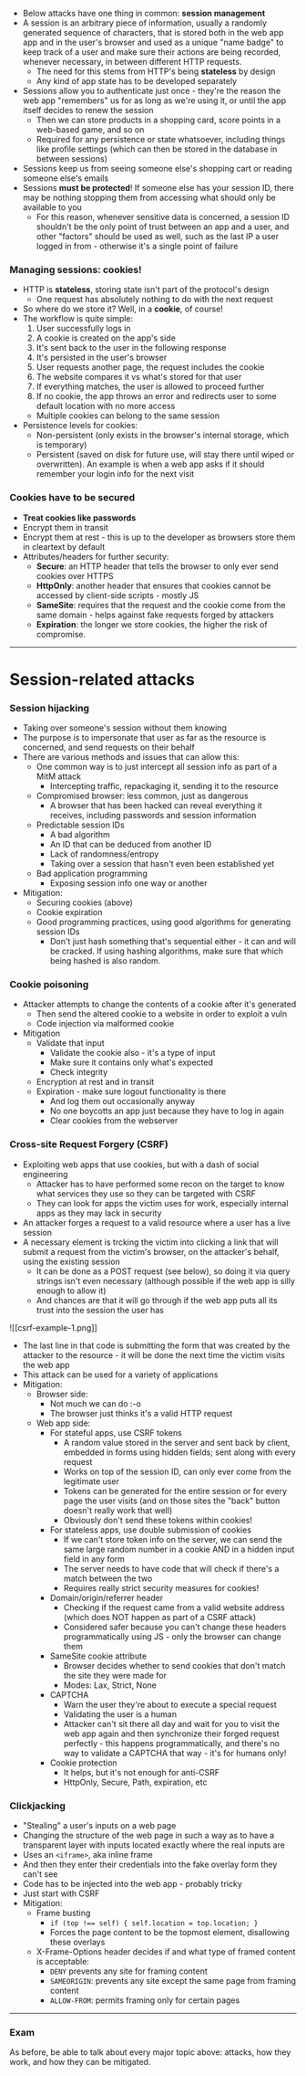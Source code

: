 - Below attacks have one thing in common: **session management**
- A session is an arbitrary piece of information, usually a randomly generated sequence of characters, that is stored both in the web app app and in the user's browser and used as a unique "name badge" to keep track of a user and make sure their actions are being recorded, whenever necessary, in between different HTTP requests.
	- The need for this stems from HTTP's being **stateless** by design
	- Any kind of app state has to be developed separately
- Sessions allow you to authenticate just once - they're the reason the web app "remembers" us for as long as we're using it, or until the app itself decides to renew the session
	- Then we can store products in a shopping card, score points in a web-based game, and so on
	- Required for any persistence or state whatsoever, including things like profile settings (which can then be stored in the database in between sessions)
- Sessions keep us from seeing someone else's shopping cart or reading someone else's emails
- Sessions **must be protected**! If someone else has your session ID, there may be nothing stopping them from accessing what should only be available to you
	- For this reason, whenever sensitive data is concerned, a session ID shouldn't be the only point of trust between an app and a user, and other "factors" should be used as well, such as the last IP a user logged in from - otherwise it's a single point of failure

### Managing sessions: cookies!

- HTTP is **stateless**, storing state isn't part of the protocol's design
	- One request has absolutely nothing to do with the next request
- So where do we store it? Well, in a **cookie**, of course!
- The workflow is quite simple:
	1. User successfully logs in
	2. A cookie is created on the app's side
	3. It's sent back to the user in the following response
	4. It's persisted in the user's browser
	5. User requests another page, the request includes the cookie
	6. The website compares it vs what's stored for that user
	7. If everything matches, the user is allowed to proceed further
	8. If no cookie, the app throws an error and redirects user to some default location with no more access
	- Multiple cookies can belong to the same session
- Persistence levels for cookies:
	- Non-persistent (only exists in the browser's internal storage, which is temporary)
	- Persistent (saved on disk for future use, will stay there until wiped or overwritten). An example is when a web app asks if it should remember your login info for the next visit

### Cookies have to be secured

- **Treat cookies like passwords**
- Encrypt them in transit
- Encrypt them at rest - this is up to the developer as browsers store them in cleartext by default
- Attributes/headers for further security:
	- **Secure**: an HTTP header that tells the browser to only ever send cookies over HTTPS
	- **HttpOnly**: another header that ensures that cookies cannot be accessed by client-side scripts - mostly JS
	- **SameSite**: requires that the request and the cookie come from the same domain - helps against fake requests forged by attackers
	- **Expiration**: the longer we store cookies, the higher the risk of compromise. 

---
# Session-related attacks

### Session hijacking

- Taking over someone's session without them knowing
- The purpose is to impersonate that user as far as the resource is concerned, and send requests on their behalf
- There are various methods and issues that can allow this:
	- One common way is to just intercept all session info as part of a MitM attack
		- Intercepting traffic, repackaging it, sending it to the resource
	- Compromised browser: less common, just as dangerous
		- A browser that has been hacked can reveal everything it receives, including passwords and session information
	- Predictable session IDs
		- A bad algorithm
		- An ID that can be deduced from another ID
		- Lack of randomness/entropy
		- Taking over a session that hasn't even been established yet
	- Bad application programming
		- Exposing session info one way or another
- Mitigation:
	- Securing cookies (above)
	- Cookie expiration
	- Good programming practices, using good algorithms for generating session IDs
		- Don't just hash something that's sequential either - it can and will be cracked. If using hashing algorithms, make sure that which being hashed is also random.

### Cookie poisoning

- Attacker attempts to change the contents of a cookie after it's generated
	- Then send the altered cookie to a website in order to exploit a vuln
	- Code injection via malformed cookie
- Mitigation
	- Validate that input 
		- Validate the cookie also - it's a type of input
		- Make sure it contains only what's expected
		- Check integrity
	- Encryption at rest and in transit
	- Expiration - make sure logout functionality is there
		- And log them out occasionally anyway
		- No one boycotts an app just because they have to log in again
		- Clear cookies from the webserver

### Cross-site Request Forgery (CSRF)

- Exploiting web apps that use cookies, but with a dash of social engineering
	- Attacker has to have performed some recon on the target to know what services they use so they can be targeted with CSRF
	- They can look for apps the victim uses for work, especially internal apps as they may lack in security
- An attacker forges a request to a valid resource where a user has a live session
- A necessary element is trcking the victim into clicking a link that will submit a request from the victim's browser, on the attacker's behalf, using the existing session
	- It can be done as a POST request (see below), so doing it via query strings isn't even necessary (although possible if the web app is silly enough to allow it)
	- And chances are that it will go through if the web app puts all its trust into the session the user has

![[csrf-example-1.png]]
- The last line in that code is submitting the form that was created by the attacker to the resource - it will be done the next time the victim visits the web app
- This attack can be used for a variety of applications
- Mitigation:
	- Browser side:
		- Not much we can do :-o
		- The browser just thinks it's a valid HTTP request
	- Web app side:
		- For stateful apps, use CSRF tokens
			- A random value stored in the server and sent back by client, embedded in forms using hidden fields; sent along with every request
			- Works on top of the session ID, can only ever come from the legitimate user
			- Tokens can be generated for the entire session or for every page the user visits (and on those sites the "back" button doesn't really work that well)
			- Obviously don't send these tokens within cookies!
		- For stateless apps, use double submission of cookies
			- If we can't store token info on the server, we can send the same large random number in a cookie AND in a hidden input field in any form
			- The server needs to have code that will check if there's a match between the two
			- Requires really strict security measures for cookies!
		- Domain/origin/referrer header
			- Checking if the request came from a valid website address (which does NOT happen as part of a CSRF attack)
			- Considered safer because you can't change these headers programmatically using JS - only the browser can change them
		- SameSite cookie attribute
			- Browser decides whether to send cookies that don't match the site they were made for
			- Modes: Lax, Strict, None
		- CAPTCHA
			- Warn the user they're about to execute a special request
			- Validating the user is a human
			- Attacker can't sit there all day and wait for you to visit the web app again and then synchronize their forged request perfectly - this happens programmatically, and there's no way to validate a CAPTCHA that way - it's for humans only!
		- Cookie protection
			- It helps, but it's not enough for anti-CSRF
			- HttpOnly, Secure, Path, expiration, etc

### Clickjacking

- "Stealing" a user's inputs on a web page
- Changing the structure of the web page in such a way as to have a transparent layer with inputs located exactly where the real inputs are
- Uses an `<iframe>`, aka inline frame
- And then they enter their credentials into the fake overlay form they can't see
- Code has to be injected into the web app - probably tricky
- Just start with CSRF
- Mitigation: 
	- Frame busting
		- `if (top !== self) { self.location = top.location; }`
		- Forces the page content to be the topmost element, disallowing these overlays
	- X-Frame-Options header decides if and what type of framed content is acceptable:
		- `DENY` prevents any site for framing content
		- `SAMEORIGIN`: prevents any site except the same page from framing content
		- `ALLOW-FROM`: permits framing only for certain pages

---

### Exam

As before, be able to talk about every major topic above: attacks, how they work, and how they can be mitigated.